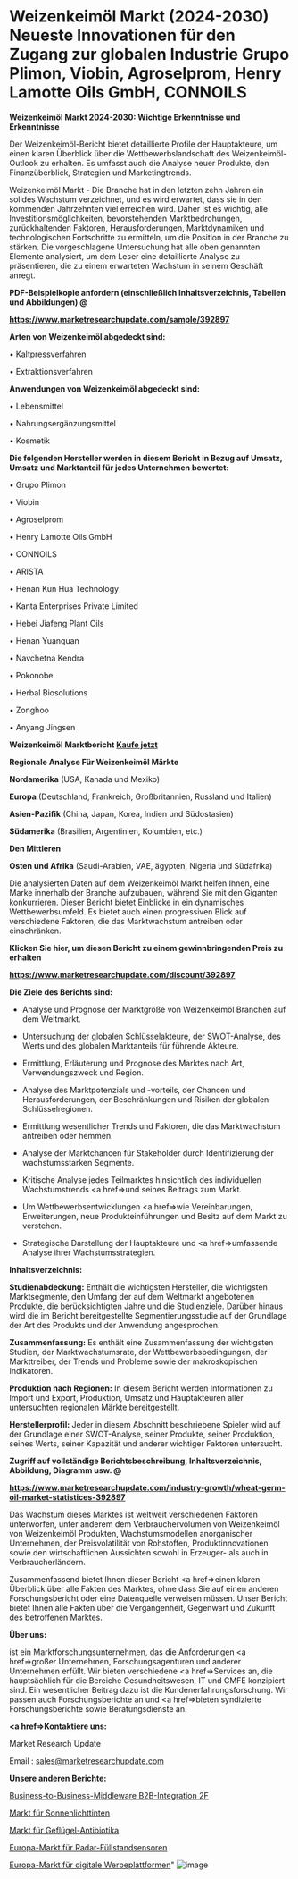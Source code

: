 # Weizenkeimöl Markt (2024-2030) Neueste Innovationen für den Zugang zur globalen Industrie Grupo Plimon, Viobin, Agroselprom, Henry Lamotte Oils GmbH, CONNOILS

<strong>Weizenkeimöl Markt 2024-2030: Wichtige Erkenntnisse und Erkenntnisse</strong>

Der Weizenkeimöl-Bericht bietet detaillierte Profile der Hauptakteure, um einen klaren Überblick über die Wettbewerbslandschaft des Weizenkeimöl-Outlook zu erhalten. Es umfasst auch die Analyse neuer Produkte, den Finanzüberblick, Strategien und Marketingtrends.

Weizenkeimöl Markt - Die Branche hat in den letzten zehn Jahren ein solides Wachstum verzeichnet, und es wird erwartet, dass sie in den kommenden Jahrzehnten viel erreichen wird. Daher ist es wichtig, alle Investitionsmöglichkeiten, bevorstehenden Marktbedrohungen, zurückhaltenden Faktoren, Herausforderungen, Marktdynamiken und technologischen Fortschritte zu ermitteln, um die Position in der Branche zu stärken. Die vorgeschlagene Untersuchung hat alle oben genannten Elemente analysiert, um dem Leser eine detaillierte Analyse zu präsentieren, die zu einem erwarteten Wachstum in seinem Geschäft anregt.



<strong><b>PDF-Beispielkopie anfordern (einschließlich Inhaltsverzeichnis, Tabellen und Abbildungen) @ </b></strong>

<strong><a href=https://www.marketresearchupdate.com/sample/392897>

<strong>https://www.marketresearchupdate.com/sample/392897</u></a></strong></strong>



<strong>Arten von Weizenkeimöl abgedeckt sind:</strong>

• Kaltpressverfahren

• Extraktionsverfahren



<strong>Anwendungen von Weizenkeimöl abgedeckt sind:</strong>

• Lebensmittel

• Nahrungsergänzungsmittel

• Kosmetik



<strong>Die folgenden Hersteller werden in diesem Bericht in Bezug auf Umsatz, Umsatz und Marktanteil für jedes Unternehmen bewertet:</strong>

• Grupo Plimon

• Viobin

• Agroselprom

• Henry Lamotte Oils GmbH

• CONNOILS

• ARISTA

• Henan Kun Hua Technology

• Kanta Enterprises Private Limited

• Hebei Jiafeng Plant Oils

• Henan Yuanquan

• Navchetna Kendra

• Pokonobe

• Herbal Biosolutions

• Zonghoo

• Anyang Jingsen



<strong>Weizenkeimöl Marktbericht <a href=https://www.marketresearchupdate.com/buynow/392897>Kaufe jetzt</a></strong>



<strong>Regionale Analyse Für Weizenkeimöl Märkte</strong>



<strong>Nordamerika</strong> (USA, Kanada und Mexiko)



<strong>Europa</strong> (Deutschland, Frankreich, Großbritannien, Russland und Italien)



<strong>Asien-Pazifik</strong> (China, Japan, Korea, Indien und Südostasien)



<strong>Südamerika</strong> (Brasilien, Argentinien, Kolumbien, etc.)



<strong>Den Mittleren</strong> 

<strong>Osten und Afrika</strong> (Saudi-Arabien, VAE, ägypten, Nigeria und Südafrika)

Die analysierten Daten auf dem Weizenkeimöl Markt helfen Ihnen, eine Marke innerhalb der Branche aufzubauen, während Sie mit den Giganten konkurrieren. Dieser Bericht bietet Einblicke in ein dynamisches Wettbewerbsumfeld. Es bietet auch einen progressiven Blick auf verschiedene Faktoren, die das Marktwachstum antreiben oder einschränken.



<strong>Klicken Sie hier, um diesen Bericht zu einem gewinnbringenden Preis zu erhalten
</strong>

<strong><a href=https://www.marketresearchupdate.com/discount/392897>https://www.marketresearchupdate.com/discount/392897</b></u></strong></a>



<strong>Die Ziele des Berichts sind:</strong>

- Analyse und Prognose der Marktgröße von Weizenkeimöl Branchen auf dem Weltmarkt.

- Untersuchung der globalen Schlüsselakteure, der SWOT-Analyse, des Werts und des globalen Marktanteils für führende Akteure.

- Ermittlung, Erläuterung und Prognose des Marktes nach Art, Verwendungszweck und Region.

- Analyse des Marktpotenzials und -vorteils, der Chancen und Herausforderungen, der Beschränkungen und Risiken der globalen Schlüsselregionen.

- Ermittlung wesentlicher Trends und Faktoren, die das Marktwachstum antreiben oder hemmen.

- Analyse der Marktchancen für Stakeholder durch Identifizierung der wachstumsstarken Segmente.

- Kritische Analyse jedes Teilmarktes hinsichtlich des individuellen Wachstumstrends <a href=>und</a> seines Beitrags zum Markt.

- Um Wettbewerbsentwicklungen <a href=>wie</a> Vereinbarungen, Erweiterungen, neue Produkteinführungen und Besitz auf dem Markt zu verstehen.

- Strategische Darstellung der Hauptakteure und <a href=>umfas</a>sende Analyse ihrer Wachstumsstrategien.



<strong>Inhaltsverzeichnis:</strong>



<strong>Studienabdeckung:</strong> Enthält die wichtigsten Hersteller, die wichtigsten Marktsegmente, den Umfang der auf dem Weltmarkt angebotenen Produkte, die berücksichtigten Jahre und die Studienziele. Darüber hinaus wird die im Bericht bereitgestellte Segmentierungsstudie auf der Grundlage der Art des Produkts und der Anwendung angesprochen.



<strong>Zusammenfassung:</strong> Es enthält eine Zusammenfassung der wichtigsten Studien, der Marktwachstumsrate, der Wettbewerbsbedingungen, der Markttreiber, der Trends und Probleme sowie der makroskopischen Indikatoren.



<strong>Produktion nach Regionen:</strong> In diesem Bericht werden Informationen zu Import und Export, Produktion, Umsatz und Hauptakteuren aller untersuchten regionalen Märkte bereitgestellt.



<strong>Herstellerprofil:</strong> Jeder in diesem Abschnitt beschriebene Spieler wird auf der Grundlage einer SWOT-Analyse, seiner Produkte, seiner Produktion, seines Werts, seiner Kapazität und anderer wichtiger Faktoren untersucht.



<strong><b>Zugriff auf vollständige Berichtsbeschreibung, Inhaltsverzeichnis, Abbildung, Diagramm usw. @ </b></strong>

<strong><a href=https://www.marketresearchupdate.com/industry-growth/wheat-germ-oil-market-statistices-392897>https://www.marketresearchupdate.com/industry-growth/wheat-germ-oil-market-statistices-392897</a></strong>

Das Wachstum dieses Marktes ist weltweit verschiedenen Faktoren unterworfen, unter anderem dem Verbrauchervolumen von Weizenkeimöl von Weizenkeimöl Produkten, Wachstumsmodellen anorganischer Unternehmen, der Preisvolatilität von Rohstoffen, Produktinnovationen sowie den wirtschaftlichen Aussichten sowohl in Erzeuger- als auch in Verbraucherländern.

Zusammenfassend bietet Ihnen dieser Bericht <a href=>einen</a> klaren Überblick über alle Fakten des Marktes, ohne dass Sie auf einen anderen Forschungsbericht oder eine Datenquelle verweisen müssen. Unser Bericht bietet Ihnen alle Fakten über die Vergangenheit, Gegenwart und Zukunft des betroffenen Marktes.



<strong>Über uns:</strong>

 ist ein Marktforschungsunternehmen, das die Anforderungen <a href=>großer</a> Unternehmen, Forschungsagenturen und anderer Unternehmen erfüllt. Wir bieten verschiedene <a href=>Services</a> an, die hauptsächlich für die Bereiche Gesundheitswesen, IT und CMFE konzipiert sind. Ein wesentlicher Beitrag dazu ist die Kundenerfahrungsforschung. Wir passen auch Forschungsberichte an und <a href=>bieten</a> syndizierte Forschungsberichte sowie Beratungsdienste an.



<strong><a href=>Kontaktiere uns:</a></strong>

Market Research Update

Email : sales@marketresearchupdate.com



<strong>Unsere anderen Berichte:</strong>

<a href=https://www.linkedin.com/pulse/business-to-business-middleware-b2b-integration-2f>Business-to-Business-Middleware B2B-Integration 2F</a>

<a href=https://www.linkedin.com/pulse/sunlight-inks-market-2023-remarking-enormous>Markt für Sonnenlichttinten</a>

<a href=https://www.linkedin.com/pulse/poultry-antibiotic-market-analysis-segment-region>Markt für Geflügel-Antibiotika</a>

<a href=https://www.linkedin.com/pulse/europe-radar-level-sensors-market-2023-pointing-capture>Europa-Markt für Radar-Füllstandsensoren</a>

<a href=https://www.linkedin.com/pulse/europe-digital-advertising-platforms-market-ejftf/>Europa-Markt für digitale Werbeplattformen</a>"
![image](https://github.com/Gayatrikarjule/Market-Analysis-360/assets/97346546/1435e5fa-c13c-4335-87a0-80fcf700e7b0)

